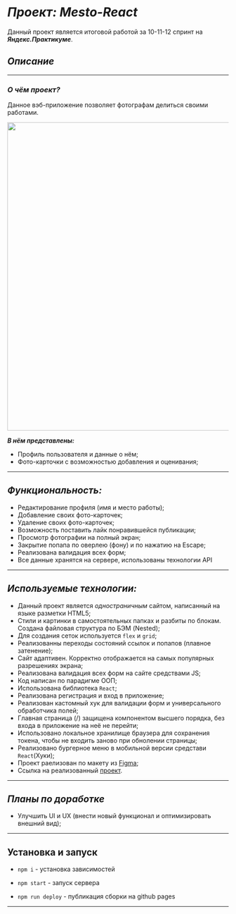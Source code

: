 # ***Проект: Mesto-React***
Данный проект является итоговой работой за 10-11-12 спринт на ***Яндекс.Практикуме***.
## *Описание*
----
### ***О чём проект?***

Данное вэб-приложение позволяет фотографам делиться своими работами.
<p align="center"><a href="https://tinaevnk.github.io/mesto-react-auth/" target="_blank"><img src="https://i2.paste.pics/GWAD5.png?trs=f95e73b2f9dad8580b322eff37a94598b8622de396abb43d7a60feb13b1c5177" width="700px"></a></p>

***В нём представлены:***

* Профиль пользователя и данные о нём;
* Фото-карточки с возможностью добавления и оценивания;

---
 ## *Функциональность:*
 * Редактирование профиля (имя и место работы);
 * Добавление своих фото-карточек;
 * Удаление своих фото-карточек;
 * Возможность поставить лайк понравившейся публикации;
 * Просмотр фотографии на полный экран;
 * Закрытие попапа по оверлею (фону) и по нажатию на Escape;
 * Реализована валидация всех форм;
 * Все данные хранятся на сервере, использованы технологии API
  ---
  ## *Используемые технологии:*

* Данный проект является *одностраничным* сайтом, написанный на языке разметки HTML5;
* Стили и картинки в самостоятельных папках и разбиты по блокам. Создана файловая структура по БЭМ (Nested);
* Для создания сеток используется  `flex` и `grid`;
* Реализованны переходы состояний ссылок и попапов (плавное затенение);
* Сайт адаптивен. Корректно отображается на самых популярных разрешениях экрана;
* Реализована валидация всех форм на сайте средствами JS;
* Код написан по парадигме ООП;
* Использована библиотека `React`;
* Реализована регистрация и вход в приложение;
* Реализован кастомный хук для валидации форм и универсального обработчика полей;
* Главная страница (/) защищена компонентом высшего порядка, без входа в приложение на неё не перейти;
* Использовано локальное хранилище браузера для сохранения токена, чтобы не входить заново при обнолении страницы;
* Реализовано бургерное меню в мобильной версии средстави `React`(Хуки);
* Проект раелизован по макету из [Figma](https://www.figma.com/file/2cn9N9jSkmxD84oJik7xL7/JavaScript.-Sprint-4?node-id=0%3A1);
* Ссылка на реализованный [проект](https://tinaevnk.github.io/mesto-react-auth/).

---
## *Планы по доработке*

* Улучшить UI и UX (внести новый функционал и оптимизировать внешний вид);

---

## Установка и запуск 

* `npm i` - установка зависимостей
 
* `npm start` - запуск сервера
  
* `npm run deploy` - публикация сборки на github pages

---